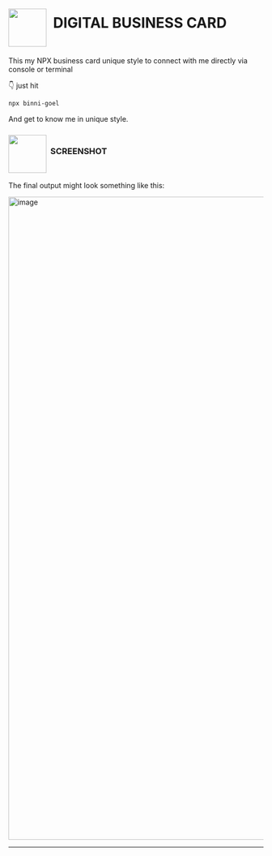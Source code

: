 # <img src="https://github.com/Anmol-Baranwal/Cool-GIFs-For-GitHub/assets/74038190/2c0eef4b-7b75-42bd-9722-4bea97a2d532" width="75" align="middle">&nbsp; DIGITAL BUSINESS CARD

This my NPX business card unique style to connect with me directly via console or terminal

👇 just hit

```bash
npx binni-goel
```

And get to know me in unique style.

### <img src="https://github.com/Anmol-Baranwal/Cool-GIFs-For-GitHub/assets/74038190/7cc5988c-f607-4d4f-ab01-360a4f9321eb" width="75" align="middle">&nbsp; SCREENSHOT

The final output might look something like this:

 <img width="1268" alt="image" src="https://github.com/user-attachments/assets/41b40688-db6c-41c1-a86f-da77bab4869b" />


<hr/>
